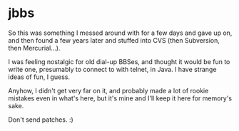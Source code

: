 # jbbs

So this was something I messed around with for a few days
and gave up on, and then found a few years later and
stuffed into CVS (then Subversion, then Mercurial...).

I was feeling nostalgic for old dial-up BBSes, and thought
it would be fun to write one, presumably to connect to with
telnet, in Java. I have strange ideas of fun, I guess.

Anyhow, I didn't get very far on it, and probably made a
lot of rookie mistakes even in what's here, but it's mine
and I'll keep it here for memory's sake.

Don't send patches.  :)
